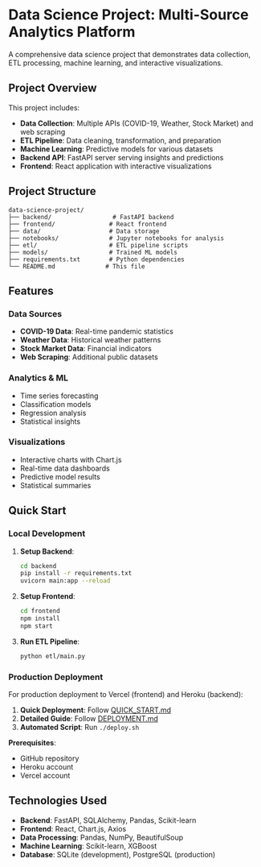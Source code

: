 # Data Science Project: Multi-Source Analytics Platform

A comprehensive data science project that demonstrates data collection, ETL processing, machine learning, and interactive visualizations.

## Project Overview

This project includes:
- **Data Collection**: Multiple APIs (COVID-19, Weather, Stock Market) and web scraping
- **ETL Pipeline**: Data cleaning, transformation, and preparation
- **Machine Learning**: Predictive models for various datasets
- **Backend API**: FastAPI server serving insights and predictions
- **Frontend**: React application with interactive visualizations

## Project Structure

```
data-science-project/
├── backend/                 # FastAPI backend
├── frontend/               # React frontend
├── data/                   # Data storage
├── notebooks/              # Jupyter notebooks for analysis
├── etl/                    # ETL pipeline scripts
├── models/                 # Trained ML models
├── requirements.txt        # Python dependencies
└── README.md              # This file
```

## Features

### Data Sources
- **COVID-19 Data**: Real-time pandemic statistics
- **Weather Data**: Historical weather patterns
- **Stock Market Data**: Financial indicators
- **Web Scraping**: Additional public datasets

### Analytics & ML
- Time series forecasting
- Classification models
- Regression analysis
- Statistical insights

### Visualizations
- Interactive charts with Chart.js
- Real-time data dashboards
- Predictive model results
- Statistical summaries

## Quick Start

### Local Development

1. **Setup Backend**:
   ```bash
   cd backend
   pip install -r requirements.txt
   uvicorn main:app --reload
   ```

2. **Setup Frontend**:
   ```bash
   cd frontend
   npm install
   npm start
   ```

3. **Run ETL Pipeline**:
   ```bash
   python etl/main.py
   ```

### Production Deployment

For production deployment to Vercel (frontend) and Heroku (backend):

1. **Quick Deployment**: Follow [QUICK_START.md](QUICK_START.md)
2. **Detailed Guide**: Follow [DEPLOYMENT.md](DEPLOYMENT.md)
3. **Automated Script**: Run `./deploy.sh`

**Prerequisites**:
- GitHub repository
- Heroku account
- Vercel account

## Technologies Used

- **Backend**: FastAPI, SQLAlchemy, Pandas, Scikit-learn
- **Frontend**: React, Chart.js, Axios
- **Data Processing**: Pandas, NumPy, BeautifulSoup
- **Machine Learning**: Scikit-learn, XGBoost
- **Database**: SQLite (development), PostgreSQL (production) 
